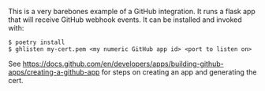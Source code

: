 This is a very barebones example of a GitHub integration. It runs a
flask app that will receive GitHub webhook events. It can be installed
and invoked with:

```
$ poetry install
$ ghlisten my-cert.pem <my numeric GitHub app id> <port to listen on>
```

See https://docs.github.com/en/developers/apps/building-github-apps/creating-a-github-app
for steps on creating an app and generating the cert.

